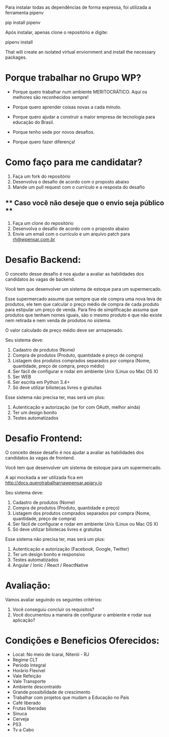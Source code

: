 Para instalar todas as dependências de forma expressa, foi utilizada a ferramenta pipenv

pip install pipenv

Após instalar, apenas clone o repositório e digite:

pipenv install

That will create an isolated virtual enviornment and install the necessary packages.



# **Porque trabalhar no Grupo WP?** #

* Porque quero trabalhar num ambiente MERITOCRÁTICO. Aqui os melhores são reconhecidos sempre!

* Porque quero aprender coisas novas a cada minuto.

* Porque quero ajudar a construir a maior empresa de tecnologia para educação do Brasil.

* Porque tenho sede por novos desafios.

* Porque quero fazer diferença!

# **Como faço para me candidatar?** #

1. Faça um fork do repositório
2. Desenvolva o desafio de acordo com o proposto abaixo
3. Mande um pull request com o curriculo e a resposta do desafio

## ** Caso você não deseje que o envio seja público ** ##

1. Faça um clone do repositório
2. Desenvolva o desafio de acordo com o proposto abaixo
3. Envie um email com o curriculo e um arquivo patch para rh@wpensar.com.br

# **Desafio Backend:** #

O conceito desse desafio é nos ajudar a avaliar as habilidades dos candidatos às vagas de backend.

Você tem que desenvolver um sistema de estoque para um supermercado.

Esse supermercado assume que sempre que ele compra uma nova leva de produtos, ele tem que calcular o preço médio de compra de cada produto para estipular um preço de venda.
Para fins de simplificação assuma que produtos que tenham nomes iguais, são o mesmo produto e que não existe nem retirada e nem venda de produtos no sistema.

O valor calculado de preço médio deve ser armazenado.

Seu sistema deve:

1. Cadastro de produtos (Nome)
2. Compra de produtos (Produto, quantidade e preço de compra)
3. Listagem dos produtos comprados separados por compra (Nome, quantidade, preço de compra, preço médio)
4. Ser fácil de configurar e rodar em ambiente Unix (Linux ou Mac OS X)
5. Ser WEB
6. Ser escrita em Python 3.4+
7. Só deve utilizar biliotecas livres e gratuitas

Esse sistema não precisa ter, mas será um plus:

1. Autenticação e autorização (se for com OAuth, melhor ainda)
2. Ter um design bonito
3. Testes automatizados


# **Desafio Frontend:** #

O conceito desse desafio é nos ajudar a avaliar as habilidades dos candidatos às vagas de frontend.

Você tem que desenvolver um sistema de estoque para um supermercado.

A api mockada a ser utilizada fica em http://docs.querotrabalharnawpensar.apiary.io

Seu sistema deve:

1. Cadastro de produtos (Nome)
2. Compra de produtos (Produto, quantidade e preço)
3. Listagem dos produtos comprados separados por compra (Nome, quantidade, preço de compra)
4. Ser fácil de configurar e rodar em ambiente Unix (Linux ou Mac OS X)
5. Só deve utilizar biliotecas livres e gratuitas

Esse sistema não precisa ter, mas será um plus:

1. Autenticação e autorização (Facebook, Google, Twitter)
2. Ter um design bonito e responsivo
3. Testes automatizados
4. Angular / Ionic / React / ReactNative


# **Avaliação:** #

Vamos avaliar seguindo os seguintes critérios:

1. Você conseguiu concluir os requisitos?
2. Você documentou a maneira de configurar o ambiente e rodar sua aplicação?

# **Condições e Beneficios Oferecidos:** #

* Local: No meio de Icarai, Niterói - RJ
* Regime CLT
* Período Integral
* Horário Flexível
* Vale Refeição
* Vale Transporte
* Ambiente descontraído
* Grande possibilidade de crescimento
* Trabalhar com projetos que mudam a Educação no País
* Café liberado
* Frutas liberadas
* Sinuca
* Cerveja
* PS3
* Tv a Cabo